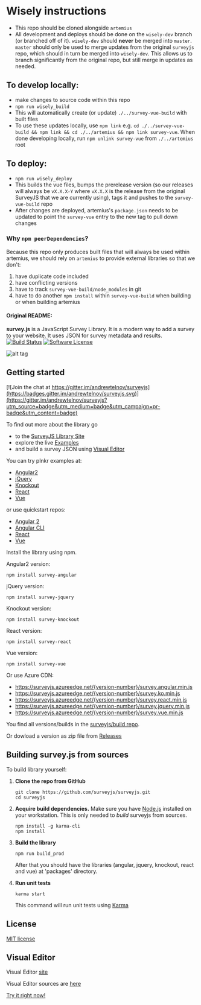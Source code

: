 # Wisely instructions
* This repo should be cloned alongside `artemius`
* All development and deploys should be done on the `wisely-dev` branch (or branched off of it). `wisely-dev` should **never** be merged into `master`. `master` should only be used to merge updates from the original `surveyjs` repo, which should in turn be merged into `wisely-dev`. This allows us to branch significantly from the original repo, but still merge in updates as needed.

## To develop locally:
* make changes to source code within this repo
* `npm run wisely_build`
* This will automatically create (or update) `./../survey-vue-build` with built files
* To use these updates locally, use `npm link` e.g. `cd ./../survey-vue-build && npm link && cd ./../artemius && npm link survey-vue`. When done developing locally, run `npm unlink survey-vue` from `./../artemius` root

## To deploy:
* `npm run wisely_deploy`
* This builds the vue files, bumps the prerelease version (so our releases will always be `vX.X.X-Y` where `vX.X.X` is the release from the original SurveyJS that we are currently using), tags it and pushes to the `survey-vue-build` repo
* After changes are deployed, artemius's `package.json` needs to be updated to point the `survey-vue` entry to the new tag to pull down changes

### Why `npm peerDependencies`?
Because this repo only produces built files that will always be used within artemius, we should rely on `artemius` to provide external libraries so that we don't:
1. have duplicate code included
1. have conflicting versions
1. have to track `survey-vue-build/node_modules` in git
1. have to do another `npm install` within `survey-vue-build` when building or when building artemius


#### Original README:

**survey.js** is a JavaScript Survey Library. It is a modern way to add a survey to your website. It uses JSON for survey metadata and results.
[![Build Status](https://travis-ci.org/surveyjs/surveyjs.svg?branch=master)](https://travis-ci.org/surveyjs/surveyjs) [![Software License](https://img.shields.io/badge/license-MIT-brightgreen.svg?style=flat)](LICENSE)

![alt tag](https://cloud.githubusercontent.com/assets/22315929/22462339/ed33f60a-e7bd-11e6-942b-72882e6bf1db.gif)

## Getting started
[![Join the chat at https://gitter.im/andrewtelnov/surveyjs](https://badges.gitter.im/andrewtelnov/surveyjs.svg)](https://gitter.im/andrewtelnov/surveyjs?utm_source=badge&utm_medium=badge&utm_campaign=pr-badge&utm_content=badge)

To find out more about the library go
* to the [SurveyJS Library Site](https://surveyjs.io/Library)
* explore the live [Examples](https://www.surveyjs.io/Examples/Library)
* and build a survey JSON using [Visual Editor](https://www.surveyjs.io/Editor/Editor/)

You can try plnkr examples at:
* [Angular2](http://plnkr.co/edit/OJkKlUn1oxzWYtnruXir?p=preview) 
* [jQuery](http://plnkr.co/edit/DH4vJWSBtza7bSCDm2r9?p=preview)
* [Knockout](http://plnkr.co/edit/JKy5wwiAhaBTMze3fOO0?p=preview)
* [React](http://plnkr.co/edit/qXdeQa6x2FHRg0YrOlPL?p=preview)
* [Vue](http://plnkr.co/edit/aTYVAiDvMWOf3zDReayE?p=preview)

or use quickstart repos:
* [Angular 2](https://github.com/surveyjs/surveyjs_angular_quickstart)
* [Angular CLI](https://github.com/surveyjs/surveyjs_angular_cli)
* [React](https://github.com/surveyjs/surveyjs_react_quickstart)
* [Vue](https://github.com/surveyjs/surveyjs_vue_quickstart)

Install the library using npm.

Angular2 version:
```
npm install survey-angular
```
jQuery version:
```
npm install survey-jquery
```
Knockout version:
```
npm install survey-knockout
```
React version:
```
npm install survey-react
```
Vue version:
```
npm install survey-vue
```

Or use Azure CDN:
* https://surveyjs.azureedge.net/{version-number}/survey.angular.min.js
* https://surveyjs.azureedge.net/{version-number}/survey.ko.min.js
* https://surveyjs.azureedge.net/{version-number}/survey.react.min.js
* https://surveyjs.azureedge.net/{version-number}/survey.jquery.min.js
* https://surveyjs.azureedge.net/{version-number}/survey.vue.min.js

You find all versions/builds in the [surveyjs/build repo](https://github.com/surveyjs/builds).

Or dowload a version as zip file from [Releases](https://github.com/surveyjs/surveyjs/releases)


## Building survey.js from sources

To build library yourself:

 1. **Clone the repo from GitHub**  
	```
	git clone https://github.com/surveyjs/surveyjs.git
	cd surveyjs
	```

 2. **Acquire build dependencies.** Make sure you have [Node.js](http://nodejs.org/) installed on your workstation. This is only needed to _build_ surveyjs from sources.  
	```
	npm install -g karma-cli
	npm install
	```

 3. **Build the library**
	```
	npm run build_prod
	```
	After that you should have the libraries (angular, jquery, knockout, react and vue) at 'packages' directory.

 4. **Run unit tests**
	```
	karma start
	```
	This command will run unit tests using [Karma](https://karma-runner.github.io/0.13/index.html)

## License

[MIT license](https://github.com/surveyjs/surveyjs/blob/master/LICENSE)


## Visual Editor
Visual Editor [site](https://www.surveyjs.io/Editor/)

Visual Editor sources are [here](https://github.com/surveyjs/editor)

[Try it right now!](https://www.surveyjs.io/Editor/Editor/)
